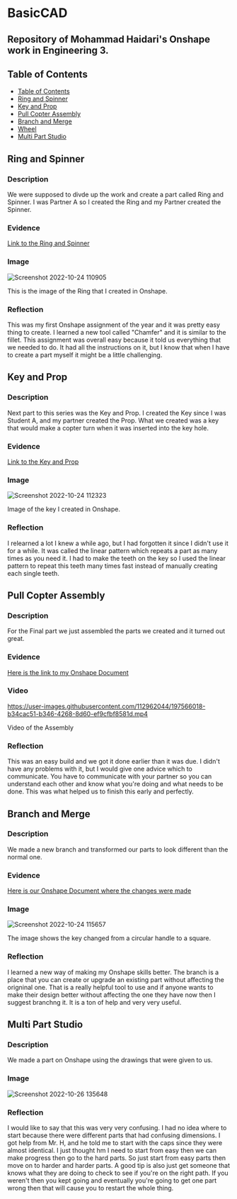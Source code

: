 # BasicCAD

Repository of Mohammad Haidari's Onshape work in Engineering 3. 
---
## Table of Contents
*  [Table of Contents](#TableOfContents)
* [Ring and Spinner](#Ring_and_Spinner)
* [Key and Prop](#Key_and_Spinner)
* [Pull Copter Assembly](#Pull_Copter_Assembly)
* [Branch and Merge](#Branch_and_Merge)
* [Wheel](#Wheel)
* [Multi Part Studio](#Multi_Part_Studio)

## Ring and Spinner

### Description

We were supposed to divde up the work and create a part called Ring and Spinner. I was Partner A so I created the Ring and my Partner created the Spinner. 

### Evidence
[Link to the Ring and Spinner](https://cvilleschools.onshape.com/documents/1cde1131899ecaf84965423d/w/6425888fe3c5e10bfb4a3ea0/e/898048881bf505a396159ae9)

### Image
![Screenshot 2022-10-24 110905](https://user-images.githubusercontent.com/112962044/197561048-2446abdf-882b-4f12-a847-0b53e460a7f1.png)

This is the image of the Ring that I created in Onshape.

### Reflection
This was my first Onshape assignment of the year and it was pretty easy thing to create. I learned a new tool called "Chamfer" and it is similar to the fillet. This assignment was overall easy because it told us everything that we needed to do. It had all the instructions on it, but I know that when I have to create a part myself it might be a little challenging.


## Key and Prop

### Description
Next part to this series was the Key and Prop. I created the Key since I was Student A, and my partner created the Prop. What we created was a key that would make a copter turn when it was inserted into the key hole. 

### Evidence
 [Link to the Key and Prop](https://cvilleschools.onshape.com/documents/1cde1131899ecaf84965423d/w/6425888fe3c5e10bfb4a3ea0/e/898048881bf505a396159ae9)

### Image
![Screenshot 2022-10-24 112323](https://user-images.githubusercontent.com/112962044/197563949-70c86d11-c88c-40ae-a3f3-633ce2bc135b.png)
 
 Image of the key I created in Onshape.

### Reflection
I relearned a lot I knew a while ago, but I had forgotten it since I didn't use it for a while. It was called the linear pattern which repeats a part as many times as you need it. I had to make the teeth on the key so I used the linear pattern to repeat this teeth many times fast instead of manually creating each single teeth. 


## Pull Copter Assembly

### Description
 For the Final part we just assembled the parts we created and it turned out great. 
### Evidence
[Here is the link to my Onshape Document](https://cvilleschools.onshape.com/documents/1cde1131899ecaf84965423d/w/6425888fe3c5e10bfb4a3ea0/e/c17c2a21e748b4aecc6d31cf)

### Video

https://user-images.githubusercontent.com/112962044/197566018-b34cac51-b346-4268-8d60-ef9cfbf8581d.mp4

Video of the Assembly
### Reflection

This was an easy build and we got it done earlier than it was due. I didn't have any problems with it, but I would give one advice which to communicate. You have to communicate with your partner so you can understand each other and know what you're doing and what needs to be done. This was what helped us to finish this early and perfectly.


## Branch and Merge

### Description

We made a new branch and transformed our parts to look different than the normal one. 

### Evidence
[Here is our Onshape Document where the changes were made](https://cvilleschools.onshape.com/documents/1cde1131899ecaf84965423d/w/7f185f7fa3bee0fa40ee25e7/e/c17c2a21e748b4aecc6d31cf)

### Image
![Screenshot 2022-10-24 115657](https://user-images.githubusercontent.com/112962044/197571579-cfe02e16-0d17-4a41-a02b-941ebc1dc1c0.png)

The image shows the key changed from a circular handle to a square.

### Reflection
I learned a new way of making my Onshape skills better. The branch is a place that you can create or upgrade an existing part without affecting the origninal one. That is a really helpful tool to use and if anyone wants to make their design better without affecting the one they have now then I suggest branchng it. It is a ton of help and very very useful.


## Multi Part Studio

### Description
 We made a part on Onshape using the drawings that were given to us. 

### Image 

![Screenshot 2022-10-26 135648](https://user-images.githubusercontent.com/112962044/198101071-90b9a336-264f-4104-9bdf-b8e6ee4137a6.png)


### Reflection

I would like to say that this was very very confusing. I had no idea where to start because there were different parts that had confusing dimensions. I got help from Mr. H, and he told me to start with the caps since they were almost identical. I just thought hm I need to start from easy then we can make progress then go to the hard parts. So just start from easy parts then move on to harder and harder parts. A good tip is also just get someone that knows what they are doing to check to see if you're on the right path. If you weren't then you kept going and eventually you're going to get one part wrong then that will cause you to restart the whole thing.

